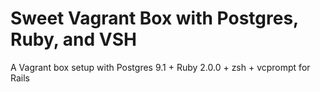 Sweet Vagrant Box with Postgres, Ruby, and VSH
==============================================

A Vagrant box setup with Postgres 9.1 + Ruby 2.0.0 + zsh + vcprompt for Rails
